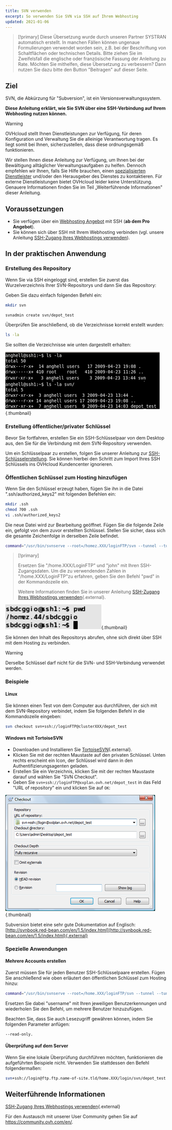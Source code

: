 ```yaml
---
title: SVN verwenden
excerpt: So verwenden Sie SVN via SSH auf Ihrem Webhosting
updated: 2021-01-06
---
```


> [!primary]
> Diese Übersetzung wurde durch unseren Partner SYSTRAN automatisch erstellt. In manchen Fällen können ungenaue Formulierungen verwendet worden sein, z.B. bei der Beschriftung von Schaltflächen oder technischen Details. Bitte ziehen Sie im Zweifelsfall die englische oder französische Fassung der Anleitung zu Rate. Möchten Sie mithelfen, diese Übersetzung zu verbessern? Dann nutzen Sie dazu bitte den Button "Beitragen" auf dieser Seite.
>

## Ziel 

SVN, die Abkürzung für "Subversion", ist ein Versionsverwaltungssystem. 

**Diese Anleitung erklärt, wie Sie SVN über eine SSH-Verbindung auf Ihrem Webhosting nutzen können.**

> [!warning]
>
> OVHcloud stellt Ihnen Dienstleistungen zur Verfügung, für deren Konfiguration und Verwaltung Sie die alleinige Verantwortung tragen. Es liegt somit bei Ihnen, sicherzustellen, dass diese ordnungsgemäß funktionieren.
> 
> Wir stellen Ihnen diese Anleitung zur Verfügung, um Ihnen bei der Bewältigung alltäglicher Verwaltungsaufgaben zu helfen. Dennoch empfehlen wir Ihnen, falls Sie Hilfe brauchen, einen [spezialisierten Dienstleister](https://partner.ovhcloud.com/de/directory/) und/oder den Herausgeber des Dienstes zu kontaktieren. Für externe Dienstleistungen bietet OVHcloud leider keine Unterstützung. Genauere Informationen finden Sie im Teil „Weiterführende Informationen" dieser Anleitung.
> 

## Voraussetzungen

- Sie verfügen über ein [Webhosting Angebot](https://www.ovhcloud.com/de/web-hosting/) mit SSH (**ab dem Pro Angebot**).
- Sie können sich über SSH mit Ihrem Webhosting verbinden (vgl. unsere Anleitung [SSH-Zugang Ihres Webhostings verwenden](/pages/web_cloud/web_hosting/ssh_on_webhosting)).

## In der praktischen Anwendung

### Erstellung des Repository

Wenn Sie via SSH eingeloggt sind, erstellen Sie zuerst das Wurzelverzeichnis Ihrer SVN-Repositorys und dann Sie das Repository:

Geben Sie dazu einfach folgenden Befehl ein:

```bash
mkdir svn
```

```bash
svnadmin create svn/depot_test
```

Überprüfen Sie anschließend, ob die Verzeichnisse korrekt erstellt wurden:

```bash
ls -la
```

Sie sollten die Verzeichnisse wie unten dargestellt erhalten:

![Hosting](images/3078.png){.thumbnail}

### Erstellung öffentlicher/privater Schlüssel

Bevor Sie fortfahren, erstellen Sie ein SSH-Schlüsselpaar von dem Desktop aus, den Sie für die Verbindung mit dem SVN-Repository verwenden.

Um ein Schlüsselpaar zu erstellen, folgen Sie unserer Anleitung zur [SSH-Schlüsselerstellung](/pages/platform/public-cloud/public-cloud-first-steps#schritt-1-ssh-schlussel-erstellen). Sie können hierbei den Schritt zum Import Ihres SSH Schlüssels ins OVHcloud Kundencenter ignorieren.

### Öffentlichen Schlüssel zum Hosting hinzufügen

Wenn Sie den Schlüssel erzeugt haben, fügen Sie ihn in die Datei ".ssh/authorized_keys2" mit folgenden Befehlen ein:

```bash
mkdir .ssh
chmod 700 .ssh
vi .ssh/authorized_keys2
```

Die neue Datei wird zur Bearbeitung geöffnet. Fügen Sie die folgende Zeile ein, gefolgt von dem zuvor erstellten Schlüssel. Stellen Sie sicher, dass sich die gesamte Zeichenfolge in derselben Zeile befindet.

```bash
command="/usr/bin/svnserve --root=/homez.XXX/loginFTP/svn --tunnel --tunnel-user=john",no-port-forwarding,no-agent-forwarding,no-X11-forwarding,no-pty
```

> [!primary]
>
> Ersetzen Sie "/home.XXX/LoginFTP" und "john" mit Ihren SSH-Zugangsdaten.
> Um die zu verwendenden Zahlen in "/home.XXX/LoginFTP"zu erfahren, geben Sie den Befehl "pwd" in der Kommandozeile ein.
>
> Weitere Informationen finden Sie in unserer Anleitung [SSH-Zugang Ihres Webhostings verwenden](/pages/web_cloud/web_hosting/ssh_on_webhosting){.external}.
> 

![Hosting](images/3080.png){.thumbnail}

Sie können den Inhalt des Repositorys abrufen, ohne sich direkt über SSH mit dem Hosting zu verbinden.

> [!warning]
>
> Derselbe Schlüssel darf nicht für die SVN- und SSH-Verbindung verwendet werden.
> 

### Beispiele

#### Linux

Sie können einen Test von dem Computer aus durchführen, der sich mit dem SVN-Repository verbindet, indem Sie folgenden Befehl in die Kommandozeile eingeben:

```bash
svn checkout svn+ssh://loginFTP@clusterXXX/depot_test
```

#### Windows mit TortoiseSVN

- Downloaden und Installieren Sie [TortoiseSVN](https://tortoisesvn.net/downloads.html){.external}.
- Klicken Sie mit der rechten Maustaste auf den privaten Schlüssel. Unten rechts erscheint ein Icon, der Schlüssel wird dann in den Authentifizierungsagenten geladen.
- Erstellen Sie ein Verzeichnis, klicken Sie mit der rechten Maustaste darauf und wählen Sie "SVN Checkout". 
- Geben Sie `svn+ssh://loginFTP@xxplan.ovh.net/depot_test` in das Feld "URL of repository" ein und klicken Sie auf `OK`:

![Hosting](images/3081.png){.thumbnail}

Subversion bietet eine sehr gute Dokumentation auf Englisch: [http://svnbook.red-bean.com/en/1.5/index.html](http://svnbook.red-bean.com/en/1.5/index.html){.external}

### Spezielle Anwendungen

#### Mehrere Accounts erstellen

Zuerst müssen Sie für jeden Benutzer SSH-Schlüsselpaare erstellen. Fügen Sie anschließend wie oben erläutert den öffentlichen Schlüssel zum Hosting hinzu:

```bash
command="/usr/bin/svnserve --root=/home.XXX/loginFTP/svn --tunnel --tunnel-user=username",no-port-forwarding,no-agent-forwarding,no-X11-forwarding,no-pty
```

Ersetzen Sie dabei "username" mit Ihren jeweiligen Benutzerkennungen und wiederholen Sie den Befehl, um mehrere Benutzer hinzuzufügen.

Beachten Sie, dass Sie auch Lesezugriff gewähren können, indem Sie folgenden Parameter anfügen:

```bash
--read-only.
```

#### Überprüfung auf dem Server

Wenn Sie eine lokale Überprüfung durchführen möchten, funktionieren die aufgeführten Beispiele nicht. Verwenden Sie stattdessen den Befehl folgendermaßen:

```bash
svn+ssh://login@ftp.ftp.name-of-site.tld/home.XXX/login/svn/depot_test
```

## Weiterführende Informationen

[SSH-Zugang Ihres Webhostings verwenden](/pages/web_cloud/web_hosting/ssh_on_webhosting){.external}

Für den Austausch mit unserer User Community gehen Sie auf <https://community.ovh.com/en/>.